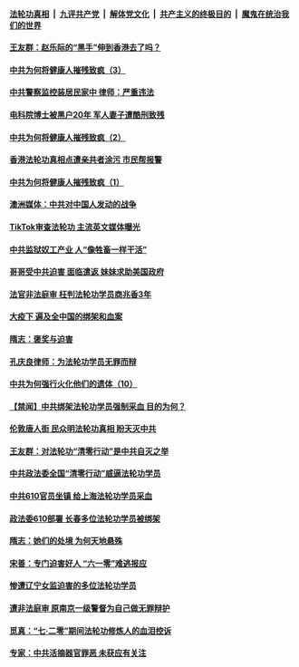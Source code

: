 

####  [法轮功真相](../../../../basic/blob/master/README.md?t=08312131) &nbsp;|&nbsp; [九评共产党](../../../../9ping.md/blob/master/README.md?t=08312131) &nbsp;|&nbsp; [解体党文化](../../../../jtdwh.md/blob/master/README.md?t=08312131)  &nbsp;|&nbsp; [共产主义的终极目的](../../../../gczydzjmd.md/blob/master/README.md?t=08312131) &nbsp;|&nbsp; [魔鬼在统治我们的世界](../../../../mgztzwmdsj.md/blob/master/README.md?t=08312131) 

#### [王友群：赵乐际的“黑手”伸到香港去了吗？](../pages/prog424/a102930431.md?t=08312131) 

#### [中共为何将健康人摧残致疯（3）](../pages/prog424/a102930124.md?t=08312131) 

#### [中共警察监控装居民家中 律师：严重违法](../pages/prog424/a102930082.md?t=08312131) 

#### [电科院博士被黑户20年 军人妻子遭酷刑致残](../pages/prog424/a102929730.md?t=08312131) 

#### [中共为何将健康人摧残致疯（2）](../pages/prog424/a102929689.md?t=08312131) 

#### [香港法轮功真相点遭亲共者涂污 市民帮报警](../pages/prog424/a102929604.md?t=08312131) 

#### [中共为何将健康人摧残致疯（1）](../pages/prog424/a102928795.md?t=08312131) 

#### [澳洲媒体：中共对中国人发动的战争](../pages/prog424/a102928790.md?t=08312131) 

#### [TikTok审查法轮功 主流英文媒体曝光](../pages/prog424/a102928120.md?t=08312131) 

#### [中共监狱奴工产业 人“像牲畜一样干活”](../pages/prog424/a102927908.md?t=08312131) 

#### [哥哥受中共迫害 面临遣返 妹妹求助美国政府](../pages/prog424/a102927341.md?t=08312131) 

#### [法官非法庭审 枉判法轮功学员商兆香3年](../pages/prog424/a102926577.md?t=08312131) 

#### [大疫下 遍及全中国的绑架和血案](../pages/prog424/a102926546.md?t=08312131) 

#### [隋志：褒奖与迫害](../pages/prog424/a102926230.md?t=08312131) 

#### [孔庆良律师：为法轮功学员无罪而辩](../pages/prog424/a102925726.md?t=08312131) 

#### [中共为何强行火化他们的遗体（10）](../pages/prog424/a102925710.md?t=08312131) 

#### [【禁闻】中共绑架法轮功学员强制采血 目的为何？](../pages/prog424/a102925441.md?t=08312131) 

#### [伦敦唐人街 民众明法轮功真相 盼天灭中共](../pages/prog424/a102925069.md?t=08312131) 

#### [王友群：对法轮功“清零行动”是中共自灭之举](../pages/prog424/a102925004.md?t=08312131) 

#### [中共政法委全国“清零行动”威逼法轮功学员](../pages/prog424/a102924708.md?t=08312131) 

#### [中共610官员坐镇 给上海法轮功学员采血](../pages/prog424/a102924606.md?t=08312131) 

#### [政法委610部署 长春多位法轮功学员被绑架](../pages/prog424/a102923869.md?t=08312131) 

#### [隋志：她们的处境 为何天地悬殊](../pages/prog424/a102924010.md?t=08312131) 

#### [宋善：专门迫害好人 “六一零”难逃报应](../pages/prog424/a102923987.md?t=08312131) 

#### [惨遭辽宁女监迫害的多位法轮功学员](../pages/prog424/a102923892.md?t=08312131) 

#### [遭非法庭审 原南京一级警督为自己做无罪辩护](../pages/prog424/a102923054.md?t=08312131) 

#### [觅真：“七·二零”期间法轮功修炼人的血泪控诉](../pages/prog424/a102922363.md?t=08312131) 

#### [专家：中共活摘器官罪恶 未获应有关注](../pages/prog424/a102922287.md?t=08312131) 

